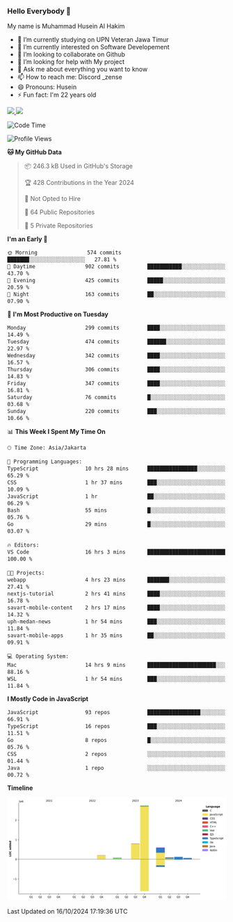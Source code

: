 ### Hello Everybody 👋

My name is Muhammad Husein Al Hakim

- 🔭 I’m currently studying on UPN Veteran Jawa Timur
- 🌱 I’m currently interested on Software Developement
- 👯 I’m looking to collaborate on Github
- 🤔 I’m looking for help with My project
- 💬 Ask me about everything you want to know
- 📫 How to reach me: Discord _zense
- 😄 Pronouns: Husein
- ⚡ Fun fact: I'm 22 years old

<p align="left">
<a href="https://github.com/huseinhq">
  <img height="180em" src="https://github-readme-stats-eight-theta.vercel.app/api?username=huseinhq&show_icons=true&theme=algolia&include_all_commits=true&count_private=true"/>
  <img height="180em" src="https://github-readme-stats-eight-theta.vercel.app/api/top-langs/?username=huseinhq&layout=compact&langs_count=8&theme=algolia"/>
</a>
</p>

<!--START_SECTION:waka-->
![Code Time](http://img.shields.io/badge/Code%20Time-1%2C529%20hrs%209%20mins-blue)

![Profile Views](http://img.shields.io/badge/Profile%20Views-0-blue)

**🐱 My GitHub Data** 

> 📦 246.3 kB Used in GitHub's Storage 
 > 
> 🏆 428 Contributions in the Year 2024
 > 
> 🚫 Not Opted to Hire
 > 
> 📜 64 Public Repositories 
 > 
> 🔑 5 Private Repositories 
 > 
**I'm an Early 🐤** 

```text
🌞 Morning                574 commits         ███████░░░░░░░░░░░░░░░░░░   27.81 % 
🌆 Daytime                902 commits         ███████████░░░░░░░░░░░░░░   43.70 % 
🌃 Evening                425 commits         █████░░░░░░░░░░░░░░░░░░░░   20.59 % 
🌙 Night                  163 commits         ██░░░░░░░░░░░░░░░░░░░░░░░   07.90 % 
```
📅 **I'm Most Productive on Tuesday** 

```text
Monday                   299 commits         ████░░░░░░░░░░░░░░░░░░░░░   14.49 % 
Tuesday                  474 commits         ██████░░░░░░░░░░░░░░░░░░░   22.97 % 
Wednesday                342 commits         ████░░░░░░░░░░░░░░░░░░░░░   16.57 % 
Thursday                 306 commits         ████░░░░░░░░░░░░░░░░░░░░░   14.83 % 
Friday                   347 commits         ████░░░░░░░░░░░░░░░░░░░░░   16.81 % 
Saturday                 76 commits          █░░░░░░░░░░░░░░░░░░░░░░░░   03.68 % 
Sunday                   220 commits         ███░░░░░░░░░░░░░░░░░░░░░░   10.66 % 
```


📊 **This Week I Spent My Time On** 

```text
🕑︎ Time Zone: Asia/Jakarta

💬 Programming Languages: 
TypeScript               10 hrs 28 mins      ████████████████░░░░░░░░░   65.29 % 
CSS                      1 hr 37 mins        ███░░░░░░░░░░░░░░░░░░░░░░   10.09 % 
JavaScript               1 hr                ██░░░░░░░░░░░░░░░░░░░░░░░   06.29 % 
Bash                     55 mins             █░░░░░░░░░░░░░░░░░░░░░░░░   05.76 % 
Go                       29 mins             █░░░░░░░░░░░░░░░░░░░░░░░░   03.07 % 

🔥 Editors: 
VS Code                  16 hrs 3 mins       █████████████████████████   100.00 % 

🐱‍💻 Projects: 
webapp                   4 hrs 23 mins       ███████░░░░░░░░░░░░░░░░░░   27.41 % 
nextjs-tutorial          2 hrs 41 mins       ████░░░░░░░░░░░░░░░░░░░░░   16.78 % 
savart-mobile-content    2 hrs 17 mins       ████░░░░░░░░░░░░░░░░░░░░░   14.32 % 
uph-medan-news           1 hr 54 mins        ███░░░░░░░░░░░░░░░░░░░░░░   11.84 % 
savart-mobile-apps       1 hr 35 mins        ██░░░░░░░░░░░░░░░░░░░░░░░   09.91 % 

💻 Operating System: 
Mac                      14 hrs 9 mins       ██████████████████████░░░   88.16 % 
WSL                      1 hr 54 mins        ███░░░░░░░░░░░░░░░░░░░░░░   11.84 % 
```

**I Mostly Code in JavaScript** 

```text
JavaScript               93 repos            █████████████████░░░░░░░░   66.91 % 
TypeScript               16 repos            ███░░░░░░░░░░░░░░░░░░░░░░   11.51 % 
Go                       8 repos             █░░░░░░░░░░░░░░░░░░░░░░░░   05.76 % 
CSS                      2 repos             ░░░░░░░░░░░░░░░░░░░░░░░░░   01.44 % 
Java                     1 repo              ░░░░░░░░░░░░░░░░░░░░░░░░░   00.72 % 
```



**Timeline**

![Lines of Code chart](https://raw.githubusercontent.com/HuseinHQ/HuseinHQ/main/assets/bar_graph.png)


 Last Updated on 16/10/2024 17:19:36 UTC
<!--END_SECTION:waka-->
